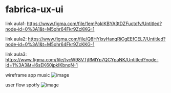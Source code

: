 # fabrica-ux-ui

link aula1: https://www.figma.com/file/1emPokIKBYA3tDZFuctdfv/Untitled?node-id=0%3A1&t=M5ohr64Fkr9ZcKKG-1

link aula2: https://www.figma.com/file/Q8HYIxyHanqRiCgEEfCEL7/Untitled?node-id=0%3A1&t=M5ohr64Fkr9ZcKKG-1

link aula3: https://www.figma.com/file/tvcW98VTjRMlYp7QCYpaNK/Untitled?node-id=1%3A3&t=l6sEK60jpkIKbnqN-1

wireframe app music
![image](https://user-images.githubusercontent.com/128630249/228655495-45de2d95-c084-42c1-8b2d-91138906008a.png)

user flow spotfy
![image](https://user-images.githubusercontent.com/128630249/228655661-d900ed71-407e-4ada-a29d-b8801709bf44.png)
